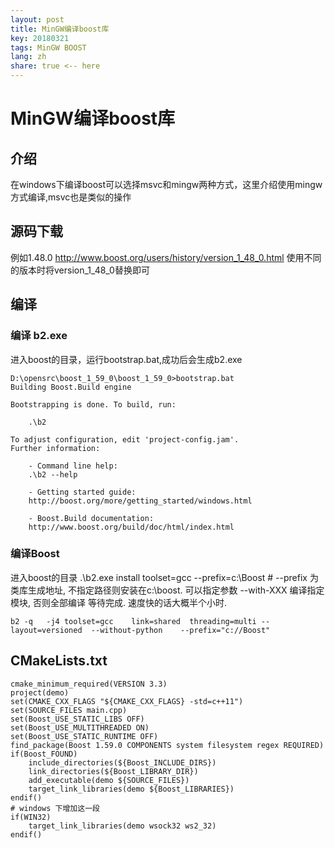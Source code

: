 ```yaml
---
layout: post
title: MinGW编译boost库
key: 20180321
tags: MinGW BOOST
lang: zh
share: true <-- here
---
```


# MinGW编译boost库

## 介绍
在windows下编译boost可以选择msvc和mingw两种方式，这里介绍使用mingw方式编译,msvc也是类似的操作

## 源码下载
例如1.48.0
http://www.boost.org/users/history/version_1_48_0.html
使用不同的版本时将version_1_48_0替换即可

## 编译
### 编译 b2.exe
进入boost的目录，运行bootstrap.bat,成功后会生成b2.exe
```
D:\opensrc\boost_1_59_0\boost_1_59_0>bootstrap.bat
Building Boost.Build engine

Bootstrapping is done. To build, run:

    .\b2

To adjust configuration, edit 'project-config.jam'.
Further information:

    - Command line help:
    .\b2 --help

    - Getting started guide:
    http://boost.org/more/getting_started/windows.html

    - Boost.Build documentation:
    http://www.boost.org/build/doc/html/index.html

```

### 编译Boost
进入boost的目录
.\b2.exe install toolset=gcc --prefix=c:\Boost # --prefix 为类库生成地址, 不指定路径则安装在c:\boost. 可以指定参数 --with-XXX 编译指定模块, 否则全部编译
等待完成. 速度快的话大概半个小时.
```
b2 -q	-j4	toolset=gcc    link=shared	threading=multi	--layout=versioned	--without-python	--prefix="c://Boost" 
```

## CMakeLists.txt
```
cmake_minimum_required(VERSION 3.3)
project(demo)
set(CMAKE_CXX_FLAGS "${CMAKE_CXX_FLAGS} -std=c++11")
set(SOURCE_FILES main.cpp)
set(Boost_USE_STATIC_LIBS OFF)
set(Boost_USE_MULTITHREADED ON)
set(Boost_USE_STATIC_RUNTIME OFF)
find_package(Boost 1.59.0 COMPONENTS system filesystem regex REQUIRED)
if(Boost_FOUND)
    include_directories(${Boost_INCLUDE_DIRS})
    link_directories(${Boost_LIBRARY_DIR})
    add_executable(demo ${SOURCE_FILES})
    target_link_libraries(demo ${Boost_LIBRARIES})
endif()
# windows 下增加这一段
if(WIN32)
    target_link_libraries(demo wsock32 ws2_32)
endif()

```
